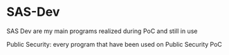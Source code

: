 # SAS-Dev

SAS Dev are my main programs realized during PoC and still in use

Public Security: every program that have been used on Public Security PoC

